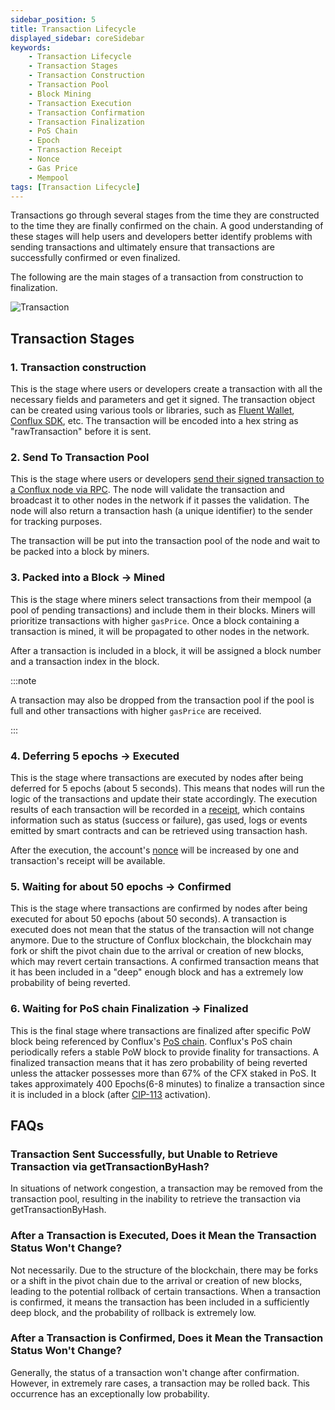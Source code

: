 ```yaml
---
sidebar_position: 5
title: Transaction Lifecycle
displayed_sidebar: coreSidebar
keywords:
    - Transaction Lifecycle
    - Transaction Stages
    - Transaction Construction
    - Transaction Pool
    - Block Mining
    - Transaction Execution
    - Transaction Confirmation
    - Transaction Finalization
    - PoS Chain
    - Epoch
    - Transaction Receipt
    - Nonce
    - Gas Price
    - Mempool
tags: [Transaction Lifecycle]
---
```


Transactions go through several stages from the time they are constructed to the time they are finally confirmed on the chain. A good understanding of these stages will help users and developers better identify problems with sending transactions and ultimately ensure that transactions are successfully confirmed or even finalized.

The following are the main stages of a transaction from construction to finalization.

![Transaction](./img/transaction-stages.png)

## Transaction Stages

### 1. **Transaction construction**

This is the stage where users or developers create a transaction with all the necessary fields and parameters and get it signed. The transaction object can be created using various tools or libraries, such as [Fluent Wallet](../../getting-started/installing-a-wallet.md), [Conflux SDK](../../build/sdks-and-tools/sdks.md), etc. The transaction will be encoded into a hex string as "rawTransaction" before it is sent.

### 2. **Send To Transaction Pool**

This is the stage where users or developers [send their signed transaction to a Conflux node via RPC](../../build/json-rpc/cfx-namespace.md#cfx_sendrawtransaction). The node will validate the transaction and broadcast it to other nodes in the network if it passes the validation. The node will also return a transaction hash (a unique identifier) to the sender for tracking purposes.

The transaction will be put into the transaction pool of the node and wait to be packed into a block by miners.

### 3. **Packed into a Block -> Mined**

This is the stage where miners select transactions from their mempool (a pool of pending transactions) and include them in their blocks. Miners will prioritize transactions with higher `gasPrice`. Once a block containing a transaction is mined, it will be propagated to other nodes in the network. 

After a transaction is included in a block, it will be assigned a block number and a transaction index in the block.

:::note

A transaction may also be dropped from the transaction pool if the pool is full and other transactions with higher `gasPrice` are received.

:::

### 4. **Deferring 5 epochs -> Executed**

This is the stage where transactions are executed by nodes after being deferred for 5 epochs (about 5 seconds). This means that nodes will run the logic of the transactions and update their state accordingly. The execution results of each transaction will be recorded in a [receipt](./receipt.md), which contains information such as status (success or failure), gas used, logs or events emitted by smart contracts and can be retrieved using transaction hash. 

After the execution, the account's [nonce](./nonce.md) will be increased by one and transaction's receipt will be available.

### 5. **Waiting for about 50 epochs -> Confirmed**

This is the stage where transactions are confirmed by nodes after being executed for about 50 epochs (about 50 seconds). A transaction is executed does not mean that the status of the transaction will not change anymore. Due to the structure of Conflux blockchain, the blockchain may fork or shift the pivot chain due to the arrival or creation of new blocks, which may revert certain transactions. A confirmed transaction means that it has been included in a "deep" enough block and has a extremely low probability of being reverted.

### 6. **Waiting for PoS chain Finalization -> Finalized**

This is the final stage where transactions are finalized after specific PoW block being referenced by Conflux's [PoS chain](../../../general/conflux-basics/consensus-mechanisms/proof-of-stake/pos_overview.md). Conflux's PoS chain periodically refers a stable PoW block to provide finality for transactions. A finalized transaction means that it has zero probability of being reverted unless the attacker possesses more than 67% of the CFX staked in PoS. It takes approximately 400 Epochs(6-8 minutes) to finalize a transaction since it is included in a block (after [CIP-113](https://github.com/Conflux-Chain/CIPs/blob/master/CIPs/cip-113.md) activation).

## FAQs

### Transaction Sent Successfully, but Unable to Retrieve Transaction via getTransactionByHash?

In situations of network congestion, a transaction may be removed from the transaction pool, resulting in the inability to retrieve the transaction via getTransactionByHash.

### After a Transaction is Executed, Does it Mean the Transaction Status Won't Change?

Not necessarily. Due to the structure of the blockchain, there may be forks or a shift in the pivot chain due to the arrival or creation of new blocks, leading to the potential rollback of certain transactions. When a transaction is confirmed, it means the transaction has been included in a sufficiently deep block, and the probability of rollback is extremely low.

### After a Transaction is Confirmed, Does it Mean the Transaction Status Won't Change?

Generally, the status of a transaction won't change after confirmation. However, in extremely rare cases, a transaction may be rolled back. This occurrence has an exceptionally low probability.
